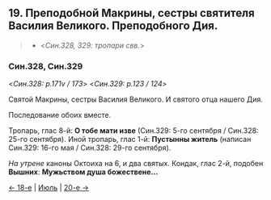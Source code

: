 
## 19. Преподобной Макрины, сестры святителя Василия Великого. Преподобного Дия.

> - <*Син.328, 329: тропари свв.*>

### Син.328, Син.329

<*Син.328: p.171v / 173*>
<*Син.329: p.123 / 124*>

Святой Макрины, сестры Василия Великого. 
И святого отца нашего Дия.

Последование обоих вместе.

Тропарь, глас 8-й: **О тобе мати изве** (Син.329: 5-го сентября / Син.328: 25-го сентября). 
Иной тропарь, глас 1-й: **Пустынны житель** (написан Син.329: 16-го мая / Син.328: 29-го сентября).

*На утрене* каноны Октоиха на 6, и два святых. 
Кондак, глас 2-й, подобен **Вышних**: **Мужьством душа божествене...**

[← 18-е](07_18_SAB.ru.md) | [Июль](README.md#19-й) | [20-е →](07_20_SAB.ru.md)
